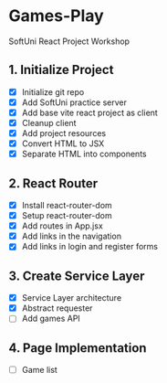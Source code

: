# Games-Play
SoftUni React Project Workshop

## 1. Initialize  Project
 - [x] Initialize git repo
 - [x] Add SoftUni practice server
 - [x] Add base vite react project as client
 - [x] Cleanup client
 - [x] Add project resources
 - [x] Convert HTML to JSX
 - [x] Separate HTML into components
## 2. React Router
 - [x] Install react-router-dom
 - [x] Setup react-router-dom
 - [x] Add routes in App.jsx
 - [x] Add links in the navigation
 - [x] Add links in login and register forms
## 3. Create Service Layer
 - [x] Service Layer architecture
 - [x] Abstract requester
 - [ ] Add games API
## 4. Page Implementation
 - [ ] Game list